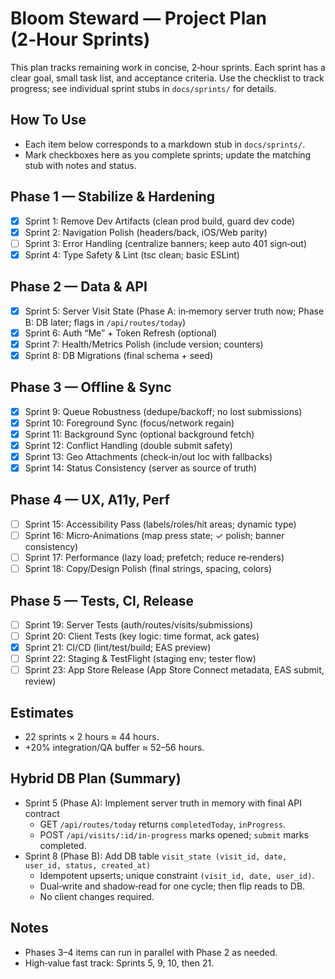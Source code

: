 # Bloom Steward — Project Plan (2‑Hour Sprints)

This plan tracks remaining work in concise, 2‑hour sprints. Each sprint has a clear goal, small task list, and acceptance criteria. Use the checklist to track progress; see individual sprint stubs in `docs/sprints/` for details.

## How To Use
- Each item below corresponds to a markdown stub in `docs/sprints/`.
- Mark checkboxes here as you complete sprints; update the matching stub with notes and status.

## Phase 1 — Stabilize & Hardening
- [x] Sprint 1: Remove Dev Artifacts (clean prod build, guard dev code)
- [x] Sprint 2: Navigation Polish (headers/back, iOS/Web parity)
- [ ] Sprint 3: Error Handling (centralize banners; keep auto 401 sign‑out)
- [x] Sprint 4: Type Safety & Lint (tsc clean; basic ESLint)

## Phase 2 — Data & API
- [x] Sprint 5: Server Visit State (Phase A: in‑memory server truth now; Phase B: DB later; flags in `/api/routes/today`)
- [x] Sprint 6: Auth “Me” + Token Refresh (optional)
- [x] Sprint 7: Health/Metrics Polish (include version; counters)
 - [x] Sprint 8: DB Migrations (final schema + seed)

## Phase 3 — Offline & Sync
- [x] Sprint 9: Queue Robustness (dedupe/backoff; no lost submissions)
- [x] Sprint 10: Foreground Sync (focus/network regain)
 - [x] Sprint 11: Background Sync (optional background fetch)
 - [x] Sprint 12: Conflict Handling (double submit safety)
 - [x] Sprint 13: Geo Attachments (check‑in/out loc with fallbacks)
- [x] Sprint 14: Status Consistency (server as source of truth)

## Phase 4 — UX, A11y, Perf
- [ ] Sprint 15: Accessibility Pass (labels/roles/hit areas; dynamic type)
- [ ] Sprint 16: Micro‑Animations (map press state; ✓ polish; banner consistency)
- [ ] Sprint 17: Performance (lazy load; prefetch; reduce re‑renders)
- [ ] Sprint 18: Copy/Design Polish (final strings, spacing, colors)

## Phase 5 — Tests, CI, Release
- [ ] Sprint 19: Server Tests (auth/routes/visits/submissions)
- [ ] Sprint 20: Client Tests (key logic: time format, ack gates)
 - [x] Sprint 21: CI/CD (lint/test/build; EAS preview)
- [ ] Sprint 22: Staging & TestFlight (staging env; tester flow)
- [ ] Sprint 23: App Store Release (App Store Connect metadata, EAS submit, review)

## Estimates
- 22 sprints × 2 hours ≈ 44 hours.
- +20% integration/QA buffer ≈ 52–56 hours.

## Hybrid DB Plan (Summary)
- Sprint 5 (Phase A): Implement server truth in memory with final API contract
  - GET `/api/routes/today` returns `completedToday`, `inProgress`.
  - POST `/api/visits/:id/in-progress` marks opened; `submit` marks completed.
- Sprint 8 (Phase B): Add DB table `visit_state (visit_id, date, user_id, status, created_at)`
  - Idempotent upserts; unique constraint `(visit_id, date, user_id)`.
  - Dual‑write and shadow‑read for one cycle; then flip reads to DB.
  - No client changes required.

## Notes
- Phases 3–4 items can run in parallel with Phase 2 as needed.
- High‑value fast track: Sprints 5, 9, 10, then 21.
